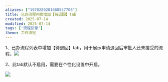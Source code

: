 ```yaml
---
aliases: ["1970289281680557708"]
title: 已办流程列表增加【待退回】tab
created: 2025-07-14
modified: 2025-07-14
tags: ['流程引擎']
theme: 工作流程
---
```


1、已办流程列表中增加【待退回】tab，用于展示申请退回后审批人还未接受的流程。![](49ab51c0fc110ba65fef8b85a23404ce.jpg)

2、此tab默认不启用，需要在个性化设置中开启。

![](bcbe8b0954dbc2ab0c21852658d43d87.jpg)